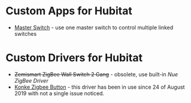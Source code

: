 # Custom Apps for Hubitat

* [Master Switch](apps/master-switch) - use one master switch to control multiple linked switches

# Custom Drivers for Hubitat

* ~~Zemismart ZigBee Wall Switch 2 Gang~~ - obsolete, use built-in _Nue ZigBee Driver_
* [Konke Zigbee Button](drivers/konke-ziggee-button.groovy) - this driver has been in use since 24 of August 2019 with not a single issue noticed.
